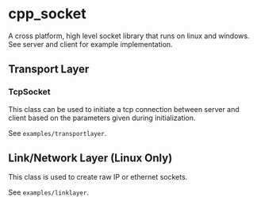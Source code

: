 # cpp_socket
A cross platform, high level socket library that runs on linux and windows.
See server and client for example implementation. 

## Transport Layer
### TcpSocket
This class can be used to initiate a tcp connection between server and client based on the parameters given during initialization.

See ```examples/transportlayer```.

## Link/Network Layer (Linux Only)
This class is used to create raw IP or ethernet sockets.

See ```examples/linklayer```.
